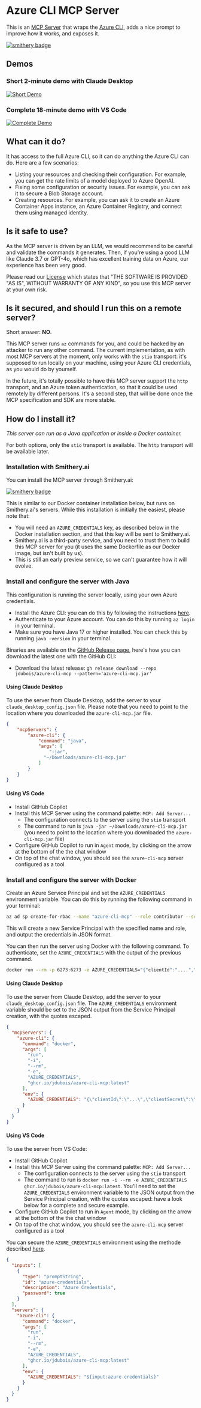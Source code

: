 # Azure CLI MCP Server

This is an [MCP Server](https://modelcontextprotocol.io) that wraps the [Azure CLI](https://learn.microsoft.com/en-us/cli/azure/), adds a nice prompt to improve how it works, and exposes it.

[![smithery badge](https://smithery.ai/badge/@jdubois/azure-cli-mcp)](https://smithery.ai/server/@jdubois/azure-cli-mcp)

## Demos

### Short 2-minute demo with Claude Desktop

[![Short Demo](https://img.youtube.com/vi/y_OexCcfhW0/0.jpg)](https://www.youtube.com/watch?v=y_OexCcfhW0)

### Complete 18-minute demo with VS Code

[![Complete Demo](https://img.youtube.com/vi/NZxTr32A9lY/0.jpg)](https://www.youtube.com/watch?v=NZxTr32A9lY)

## What can it do?

It has access to the full Azure CLI, so it can do anything the Azure CLI can do. Here are a few scenarios:

- Listing your resources and checking their configuration. For example, you can get the rate limits of a model deployed
  to Azure OpenAI.
- Fixing some configuration or security issues. For example, you can ask it to secure a Blob Storage account.
- Creating resources. For example, you can ask it to create an Azure Container Apps instance, an Azure Container Registry, and connect them using managed identity.

## Is it safe to use?

As the MCP server is driven by an LLM, we would recommend to be careful and validate the commands it generates. Then, if
you're using a good LLM like Claude 3.7 or GPT-4o, which has
excellent training data on Azure, our experience has been very good.

Please read our [License](LICENSE) which states that "THE SOFTWARE IS PROVIDED "AS IS", WITHOUT WARRANTY OF ANY KIND",
so you use this MCP server at your own risk.

## Is it secured, and should I run this on a remote server?

Short answer: **NO**.

This MCP server runs `az` commands for you, and could be hacked by an attacker to run any other command. The current
implementation, as with most MCP servers at the moment, only works with the `stio` transport:
it's supposed to run locally on your machine, using your Azure CLI credentials, as you would do by yourself.

In the future, it's totally possible to have this MCP server support the `http` transport, and an Azure token
authentication, so that it could be used remotely by different persons. It's a second step, that will be done once the
MCP specification and SDK are more stable.

## How do I install it?

_This server can run as a Java application or inside a Docker container._

For both options, only the `stio` transport is available. The `http` transport will be available later.

### Installation with Smithery.ai

You can install the MCP server through Smithery.ai:

[![smithery badge](https://smithery.ai/badge/@jdubois/azure-cli-mcp)](https://smithery.ai/server/@jdubois/azure-cli-mcp)

This is similar to our Docker container installation below, but runs on Smithery.ai's servers. While this installation
is initially the easiest, please note that:

- You will need an `AZURE_CREDENTIALS` key, as described below in the Docker installation section, and that this key
  will be sent to Smithery.ai.
- Smithery.ai is a third-party service, and you need to trust them to build this MCP server for you (it uses the same
  Dockerfile as our Docker image, but isn't built by us).
- This is still an early preview service, so we can't guarantee how it will evolve.

### Install and configure the server with Java

This configuration is running the server locally, using your own Azure credentials.

- Install the Azure CLI: you can do this by following the instructions [here](https://learn.microsoft.com/en-us/cli/azure/install-azure-cli).
- Authenticate to your Azure account. You can do this by running `az login` in your terminal.
- Make sure you have Java 17 or higher installed. You can check this by running `java -version` in your terminal.

Binaries are available on the [GitHub Release page](https://github.com/jdubois/azure-cli-mcp/releases), here's how you
can download the latest one with the GitHub CLI:

- Download the latest release: `gh release download --repo jdubois/azure-cli-mcp --pattern='azure-cli-mcp.jar'`

#### Using Claude Desktop

To use the server from Claude Desktop, add the server to your `claude_desktop_config.json` file. Please note that you
need to point to the location
where you downloaded the `azure-cli-mcp.jar` file.

```json
{
    "mcpServers": {
        "azure-cli": {
            "command": "java",
            "args": [
                "-jar",
              "~/Downloads/azure-cli-mcp.jar"
            ]
        }
    }
}
```

#### Using VS Code

- Install GitHub Copilot
- Install this MCP Server using the command palette: `MCP: Add Server...`
  - The configuration connects to the server using the `stio` transport
  - The command to run is `java -jar ~/Downloads/azure-cli-mcp.jar` (you need to point to the location where you
    downloaded the `azure-cli-mcp.jar` file)
- Configure GitHub Copilot to run in `Agent` mode, by clicking on the arrow at the bottom of the the chat window
- On top of the chat window, you should see the `azure-cli-mcp` server configured as a tool

### Install and configure the server with Docker

Create an Azure Service Principal and set the `AZURE_CREDENTIALS` environment variable. You can do this by running the
following command in your terminal:

```bash
az ad sp create-for-rbac --name "azure-cli-mcp" --role contributor --scopes /subscriptions/<your-subscription-id>/resourceGroups/<your-resource-group> --json-auth
```

This will create a new Service Principal with the specified name and role, and output the credentials in JSON format.

You can then run the server using Docker with the following command. To authenticate, set the `AZURE_CREDENTIALS` with
the output of the previous command.

```bash
docker run --rm -p 6273:6273 -e AZURE_CREDENTIALS="{"clientId":"....","clientSecret":"....",...}" -i ghcr.io/jdubois/azure-cli-mcp:latest
```

#### Using Claude Desktop

To use the server from Claude Desktop, add the server to your `claude_desktop_config.json` file.
The `AZURE_CREDENTIALS` environment variable should be set to the JSON output from the Service Principal creation, with
the quotes escaped.

```json
{
  "mcpServers": {
    "azure-cli": {
      "command": "docker",
      "args": [
        "run",
        "-i",
        "--rm",
        "-e",
        "AZURE_CREDENTIALS",
        "ghcr.io/jdubois/azure-cli-mcp:latest"
      ],
      "env": {
        "AZURE_CREDENTIALS": "{\"clientId\":\"...\",\"clientSecret\":\"...\",..."
      }
    }
  }
}
```

#### Using VS Code

To use the server from VS Code:

- Install GitHub Copilot
- Install this MCP Server using the command palette: `MCP: Add Server...`
  - The configuration connects to the server using the `stio` transport
  - The command to run is `docker run -i --rm -e AZURE_CREDENTIALS ghcr.io/jdubois/azure-cli-mcp:latest`. You'll need to
    set the `AZURE_CREDENTIALS` environment variable to the JSON output from the Service Principal creation, with the
    quotes escaped: have a look below for a complete and secure example.
- Configure GitHub Copilot to run in `Agent` mode, by clicking on the arrow at the bottom of the the chat window
- On top of the chat window, you should see the `azure-cli-mcp` server configured as a tool

You can secure the `AZURE_CREDENTIALS` environment using the methode
described [here](https://code.visualstudio.com/docs/copilot/chat/mcp-servers#_configuration-example).

```json
{
  "inputs": [
    {
      "type": "promptString",
      "id": "azure-credentials",
      "description": "Azure Credentials",
      "password": true
    }
  ],
  "servers": {
    "azure-cli": {
      "command": "docker",
      "args": [
        "run",
        "-i",
        "--rm",
        "-e",
        "AZURE_CREDENTIALS",
        "ghcr.io/jdubois/azure-cli-mcp:latest"
      ],
      "env": {
        "AZURE_CREDENTIALS": "${input:azure-credentials}"
      }
    }
  }
}
```
